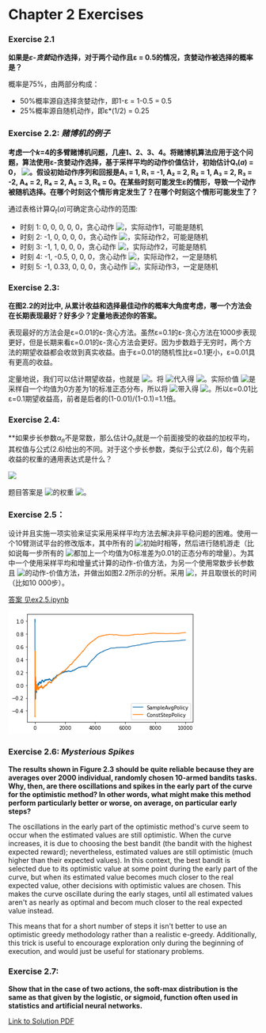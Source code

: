 # Chapter 2 Exercises
### Exercise 2.1
**如果是*ε-贪婪*动作选择，对于两个动作且ε = 0.5的情况，贪婪动作被选择的概率是？**

概率是75%，由两部分构成：
- 50%概率源自选择贪婪动作，即1-ε = 1-0.5 = 0.5
- 25%概率源自随机动作，即ε*(1/2) = 0.25


### Exercise 2.2: *赌博机的例子*
**考虑一个*k*=4的多臂赌博机问题，几座1、2、3、4。将赌博机算法应用于这个问题，算法使用ε-贪婪动作选择，基于采样平均的动作价值估计，初始估计Q₁(*a*) = 0，<!-- $\forall a$ --> <img style="transform: translateY(0.1em); background: white;" src="https://render.githubusercontent.com/render/math?math=%5Cforall%20a">。假设初始动作序列和回报是A₁ = 1, R₁ = -1, A₂ = 2, R₂ = 1, A₃ = 2, R₃ = -2, A₄ = 2, R₄ = 2, A₅ = 3, R₅ = 0。在某些时刻可能发生ε的情形，导致一个动作被随机选择。在哪个时刻这个情形肯定发生了？在哪个时刻这个情形可能发生了？**

通过表格计算$Q_t(a)$可确定贪心动作的范围:

   * 时刻 1:  0, 0, 0, 0, 0，贪心动作<!-- $\in\{1,2,3,4,5\}$ --> <img style="transform: translateY(0.1em); background: white;" src="https://render.githubusercontent.com/render/math?math=%5Cin%5C%7B1%2C2%2C3%2C4%2C5%5C%7D">，实际动作1，可能是随机
   * 时刻 2:  -1, 0, 0, 0, 0，贪心动作<!-- $\in\{2,3,4,5\}$ --> <img style="transform: translateY(0.1em); background: white;" src="https://render.githubusercontent.com/render/math?math=%5Cin%5C%7B2%2C3%2C4%2C5%5C%7D">，实际动作2，可能是随机
   * 时刻 3:  -1, 1, 0, 0, 0，贪心动作<!-- $\in\{2\}$ --> <img style="transform: translateY(0.1em); background: white;" src="https://render.githubusercontent.com/render/math?math=%5Cin%5C%7B2%5C%7D">，实际动作2，可能是随机
   * 时刻 4:  -1, -0.5, 0, 0, 0，贪心动作<!-- $\in\{3,4,5\}$ --> <img style="transform: translateY(0.1em); background: white;" src="https://render.githubusercontent.com/render/math?math=%5Cin%5C%7B3%2C4%2C5%5C%7D">，实际动作2，一定是随机
   * 时刻 5:  -1, 0.33, 0, 0, 0，贪心动作<!-- $\in\{2\}$ --> <img style="transform: translateY(0.1em); background: white;" src="https://render.githubusercontent.com/render/math?math=%5Cin%5C%7B2%5C%7D">，实际动作3，一定是随机

### Exercise 2.3:
**在图2.2的对比中, 从累计收益和选择最佳动作的概率大角度考虑，哪一个方法会在长期表现最好？好多少？定量地表述你的答案。**

表现最好的方法会是ε=0.01的ε-贪心方法。虽然ε=0.1的ε-贪心方法在1000步表现更好，但是长期来看ε=0.01的ε-贪心方法会更好。因为步数趋于无穷时，两个方法的期望收益都会收敛到真实收益。由于ε=0.01的随机性比ε=0.1更小，ε=0.01具有更高的收益。

定量地说，我们可以估计期望收益，也就是<!-- $\mathbb{E}^{\epsilon}[R_t]=(1-\epsilon)\max_a Q_t(a) + \epsilon \sum_{i=1}^{10} Q_t(i)$ --> <img style="transform: translateY(0.1em); background: white;" src="https://render.githubusercontent.com/render/math?math=%5Cmathbb%7BE%7D%5E%7B%5Cepsilon%7D%5BR_t%5D%3D(1-%5Cepsilon)%5Cmax_a%20Q_t(a)%20%2B%20%5Cepsilon%20%5Csum_%7Bi%3D1%7D%5E%7B10%7D%20Q_t(i)">。将<!-- $Q_{t}(a)=q_*(a)$ --> <img style="transform: translateY(0.1em); background: white;" src="https://render.githubusercontent.com/render/math?math=Q_%7Bt%7D(a)%3Dq_*(a)">代入得<!-- $\mathbb{E}^{\epsilon}[R_t]=(1-\epsilon)\max_a q_*(a) + \epsilon \sum_{i=1}^{10} q_*(i)$ --> <img style="transform: translateY(0.1em); background: white;" src="https://render.githubusercontent.com/render/math?math=%5Cmathbb%7BE%7D%5E%7B%5Cepsilon%7D%5BR_t%5D%3D(1-%5Cepsilon)%5Cmax_a%20q_*(a)%20%2B%20%5Cepsilon%20%5Csum_%7Bi%3D1%7D%5E%7B10%7D%20q_*(i)">。实际价值<!-- $q_*(a)$ --> <img style="transform: translateY(0.1em); background: white;" src="https://render.githubusercontent.com/render/math?math=q_*(a)">是采样自一个均值为0方差为1的标准正态分布，所以将<!-- $\sum_{i=1}^{10} q_*(i)=0$ --> <img style="transform: translateY(0.1em); background: white;" src="https://render.githubusercontent.com/render/math?math=%5Csum_%7Bi%3D1%7D%5E%7B10%7D%20q_*(i)%3D0">带入得<!-- $\mathbb{E}^{\epsilon}[R_t]=(1-\epsilon)\max_a q_*(a)$ --> <img style="transform: translateY(0.1em); background: white;" src="https://render.githubusercontent.com/render/math?math=%5Cmathbb%7BE%7D%5E%7B%5Cepsilon%7D%5BR_t%5D%3D(1-%5Cepsilon)%5Cmax_a%20q_*(a)">。所以ε=0.01比ε=0.1期望收益高，前者是后者的(1-0.01)/(1-0.1)=1.1倍。

### Exercise 2.4:
**如果步长参数$\alpha_n$不是常数，那么估计$Q_n$就是一个前面接受的收益的加权平均，其权值与公式(2.6)给出的不同。对于这个步长参数，类似于公式(2.6)，每个先前收益的权重的通用表达式是什么？

<!-- $\begin{align*}
Q_{n+1}&=Q_n + \alpha_n(R_n-Q_n) \\
&=\alpha_n R_n + (1-\alpha_n)Q_n \\
&=\alpha_n R_n + (1-\alpha_n) (\alpha_{n-1} R_{n-1} + (1-\alpha_{n-1})Q_{n-1}) \\
&=\alpha_n R_n + (1-\alpha_n) \alpha_{n-1} R_{n-1} + (1-\alpha_n)(1-\alpha_{n-1})Q_{n-1} \\
&=\alpha_n R_n + (1-\alpha_n) \alpha_{n-1} R_{n-1} + (1-\alpha_n)(1-\alpha_{n-1})(\alpha_{n-2} R_{n-2} + (1-\alpha_{n-2})Q_{n-2}) \\
&=\alpha_n R_n + (1-\alpha_n) \alpha_{n-1} R_{n-1} + (1-\alpha_n)(1-\alpha_{n-1})\alpha_{n-2} R_{n-2} + (1-\alpha_n)(1-\alpha_{n-1})(1-\alpha_{n-2})Q_{n-2} \\
&=(\prod_{i=1}^n{1-\alpha_i})Q_1 + \sum_{i=1}^{n} (\alpha_i \prod_{j=i+1}^n{1-\alpha_j})R_{i}
\end{align*}$ --> <img style="transform: translateY(0.1em); background: white;" src="https://render.githubusercontent.com/render/math?math=%5Cbegin%7Balign*%7D%0AQ_%7Bn%2B1%7D%26%3DQ_n%20%2B%20%5Calpha_n(R_n-Q_n)%20%5C%5C%0A%26%3D%5Calpha_n%20R_n%20%2B%20(1-%5Calpha_n)Q_n%20%5C%5C%0A%26%3D%5Calpha_n%20R_n%20%2B%20(1-%5Calpha_n)%20(%5Calpha_%7Bn-1%7D%20R_%7Bn-1%7D%20%2B%20(1-%5Calpha_%7Bn-1%7D)Q_%7Bn-1%7D)%20%5C%5C%0A%26%3D%5Calpha_n%20R_n%20%2B%20(1-%5Calpha_n)%20%5Calpha_%7Bn-1%7D%20R_%7Bn-1%7D%20%2B%20(1-%5Calpha_n)(1-%5Calpha_%7Bn-1%7D)Q_%7Bn-1%7D%20%5C%5C%0A%26%3D%5Calpha_n%20R_n%20%2B%20(1-%5Calpha_n)%20%5Calpha_%7Bn-1%7D%20R_%7Bn-1%7D%20%2B%20(1-%5Calpha_n)(1-%5Calpha_%7Bn-1%7D)(%5Calpha_%7Bn-2%7D%20R_%7Bn-2%7D%20%2B%20(1-%5Calpha_%7Bn-2%7D)Q_%7Bn-2%7D)%20%5C%5C%0A%26%3D%5Calpha_n%20R_n%20%2B%20(1-%5Calpha_n)%20%5Calpha_%7Bn-1%7D%20R_%7Bn-1%7D%20%2B%20(1-%5Calpha_n)(1-%5Calpha_%7Bn-1%7D)%5Calpha_%7Bn-2%7D%20R_%7Bn-2%7D%20%2B%20(1-%5Calpha_n)(1-%5Calpha_%7Bn-1%7D)(1-%5Calpha_%7Bn-2%7D)Q_%7Bn-2%7D%20%5C%5C%0A%26%3D(%5Cprod_%7Bi%3D1%7D%5En%7B1-%5Calpha_i%7D)Q_1%20%2B%20%5Csum_%7Bi%3D1%7D%5E%7Bn%7D%20(%5Calpha_i%20%5Cprod_%7Bj%3Di%2B1%7D%5En%7B1-%5Calpha_j%7D)R_%7Bi%7D%0A%5Cend%7Balign*%7D">
题目答案是<!-- $R_i$ --> <img style="transform: translateY(0.1em); background: white;" src="https://render.githubusercontent.com/render/math?math=R_i">的权重<!-- $\alpha_i \prod_{j=i+1}^n{1-\alpha_j}$ --> <img style="transform: translateY(0.1em); background: white;" src="https://render.githubusercontent.com/render/math?math=%5Calpha_i%20%5Cprod_%7Bj%3Di%2B1%7D%5En%7B1-%5Calpha_j%7D">。

### Exercise 2.5：
设计并且实施一项实验来证实采用采样平均方法去解决非平稳问题的困难。使用一个10臂测试平台的修改版本，其中所有的<!-- $q_*(a)$ --> <img style="transform: translateY(0.1em); background: white;" src="https://render.githubusercontent.com/render/math?math=q_*(a)">初始时相等，然后进行随机游走（比如说每一步所有的<!-- $q_*(a)$ --> <img style="transform: translateY(0.1em); background: white;" src="https://render.githubusercontent.com/render/math?math=q_*(a)">都加上一个均值为0标准差为0.01的正态分布的增量）。为其中一个使用采样平均和增量式计算的动作-价值方法，为另一个使用常数步长参数且<!-- $\alpha=0.1$ --> <img style="transform: translateY(0.1em); background: white;" src="https://render.githubusercontent.com/render/math?math=%5Calpha%3D0.1">的动作-价值方法，并做出如图2.2所示的分析。采用<!-- $\epsilon=0.1$ --> <img style="transform: translateY(0.1em); background: white;" src="https://render.githubusercontent.com/render/math?math=%5Cepsilon%3D0.1">，并且取很长的时间（比如10 000步）。


[答案 见ex2.5.ipynb](./ex2.5.ipynb)

<img src="./ex2.5_output.png">


### Exercise 2.6: *Mysterious Spikes*
**The results shown in Figure 2.3 should be quite reliable because they are averages over 2000 individual, randomly chosen 10-armed bandits tasks. Why, then, are there oscillations and spikes in the early part of the curve for the optimistic method? In other words, what might make this method perform particularly better or worse, on average, on particular early steps?**

The oscillations in the early part of the optimistic method's curve seem to occur when the estimated values are still optimistic. When the curve increases, it is due to choosing the best bandit (the bandit with the highest expected reward); nevertheless, estimated values are still optimistic (much higher than their expected values). In this context, the best bandit is selected due to its optimistic value at some point during the early part of the curve, but when its estimated value becomes much closer to the real expected value, other decisions with optimistic values are chosen. This makes the curve oscillate during the early stages, until all estimated values aren't as nearly as optimal and becom much closer to the real expected value instead.

This means that for a short number of steps it isn't better to use an optimistic greedy methodology rather than a realistic e-greedy. Additionally, this trick is useful to encourage exploration only during the beginning of execution, and would just be useful for stationary problems.


### Exercise 2.7:
**Show that in the case of two actions, the soft-max distribution is the same as that given by the logistic, or sigmoid, function often used in statistics and artificial neural networks.**


[Link to Solution PDF](./2.7.pdf)

<!-- [![alt text](./2.7.pdf  "Soliution to Problem 2.4")] (./2.7.pdf) -->

